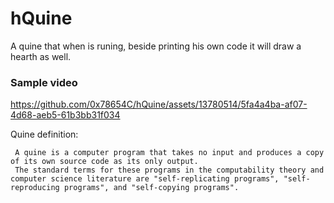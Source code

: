 # hQuine

A quine that when is runing, beside printing his own code it will draw a hearth as well.


### Sample video

https://github.com/0x78654C/hQuine/assets/13780514/5fa4a4ba-af07-4d68-aeb5-61b3bb31f034


Quine definition:
```
 A quine is a computer program that takes no input and produces a copy of its own source code as its only output.
 The standard terms for these programs in the computability theory and computer science literature are "self-replicating programs", "self-reproducing programs", and "self-copying programs".
```
